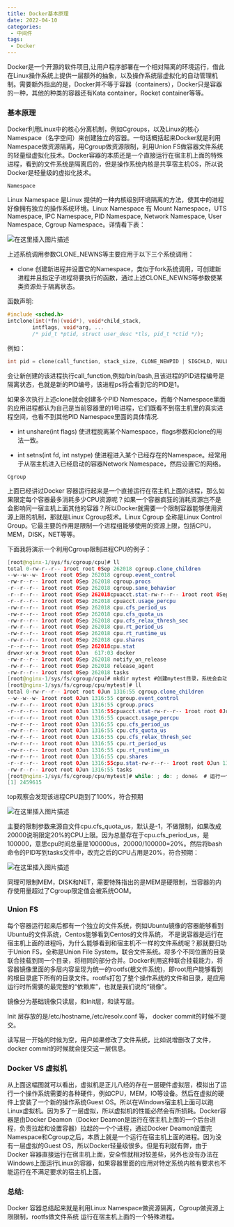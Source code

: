 ```yaml
---
title: Docker基本原理
date: 2022-04-10
categories:
 - 中间件
tags:
 - Docker
---
```


Docker是一个开源的软件项目,让用户程序部署在一个相对隔离的环境运行，借此在Linux操作系统上提供一层额外的抽象，以及操作系统层虚拟化的自动管理机制。需要额外指出的是，Docker并不等于容器（containers），Docker只是容器的一种，其他的种类的容器还有Kata container，Rocket container等等。

### 基本原理

Docker利用Linux中的核心分离机制，例如Cgroups，以及Linux的核心Namespace（名字空间）来创建独立的容器。一句话概括起来Docker就是利用Namespace做资源隔离，用Cgroup做资源限制，利用Union FS做容器文件系统的轻量级虚拟化技术。Docker容器的本质还是一个直接运行在宿主机上面的特殊进程，看到的文件系统是隔离后的，但是操作系统内核是共享宿主机OS，所以说Docker是轻量级的虚拟化技术。

`Namespace`

Linux Namespace 是Linux 提供的一种内核级别环境隔离的方法，使其中的进程好像拥有独立的操作系统环境。Linux Namespace 有 Mount Namespace，UTS Namespace, IPC Namespace, PID Namespace, Network Namespace, User Namespace, Cgroup Namespace。详情看下表：

![在这里插入图片描述](https://img-blog.csdnimg.cn/c12691157742429d857041c0ae23e6d4.png)

上述系统调用参数CLONE_NEWNS等主要应用于以下三个系统调用：

* clone 创建新进程并设置它的Namespace，类似于fork系统调用，可创建新进程并且指定子进程将要执行的函数，通过上述CLONE_NEWNS等参数使某类资源处于隔离状态。

函数声明:
```c
#include <sched.h>
intclone(int(*fn)(void*), void*child_stack,
        intflags, void*arg, ...
        /* pid_t *ptid, struct user_desc *tls, pid_t *ctid */);
```
例如：

```c
int pid = clone(call_function, stack_size, CLONE_NEWPID | SIGCHLD, NULL);
```

会让新创建的该进程执行call_function,例如/bin/bash,且该进程的PID进程编号是隔离状态，也就是新的PID编号，该进程ps将会看到它的PID是1。

如果多次执行上述clone就会创建多个PID Namespace，而每个Namespace里面的应用进程都认为自己是当前容器里的1号进程，它们既看不到宿主机里的真实进程空间，也看不到其他PID Namespace里面的具体情况.

* int unshare(int flags) 使进程脱离某个Namespace，flags参数和clone的用法一致。

* int setns(int fd, int nstype) 使进程进入某个已经存在的Namespace。经常用于从宿主机进入已经启动的容器Network Namespace，然后设置它的网络。

`Cgroup`

上面已经讲过Docker 容器运行起来是一个直接运行在宿主机上面的进程，那么如果限定每个容器最多消耗多少CPU资源呢？如果一个容器疯狂的消耗资源岂不是会影响同一宿主机上面其他的容器？所以Docker就需要一个限制容器能够使用资源上限的机制，那就是Linux Cgroup技术。Linux Cgroup 全称是Linux Control Group。它最主要的作用是限制一个进程组能够使用的资源上限，包括CPU，MEM，DISK，NET等等。

下面我将演示一个利用Cgroup限制进程CPU的例子：

```java
[root@nginx-1/sys/fs/cgroup/cpu]# ll
total 0-rw-r--r-- 1root root 0Sep 262018 cgroup.clone_children
--w--w--w- 1root root 0Sep 262018 cgroup.event_control
-rw-r--r-- 1root root 0Sep 262018 cgroup.procs
-r--r--r-- 1root root 0Sep 262018 cgroup.sane_behavior
-r--r--r-- 1root root 0Sep 262018cpuacct.stat-rw-r--r-- 1root root 0Sep 262018 cpuacct.usage
-r--r--r-- 1root root 0Sep 262018 cpuacct.usage_percpu
-rw-r--r-- 1root root 0Sep 262018 cpu.cfs_period_us
-rw-r--r-- 1root root 0Sep 262018 cpu.cfs_quota_us
-rw-r--r-- 1root root 0Sep 262018 cpu.cfs_relax_thresh_sec
-rw-r--r-- 1root root 0Sep 262018 cpu.rt_period_us
-rw-r--r-- 1root root 0Sep 262018 cpu.rt_runtime_us
-rw-r--r-- 1root root 0Sep 262018 cpu.shares
-r--r--r-- 1root root 0Sep 262018cpu.stat
drwxr-xr-x 9root root 0Jun  617:03 docker
-rw-r--r-- 1root root 0Sep 262018 notify_on_release
-rw-r--r-- 1root root 0Sep 262018 release_agent
-rw-r--r-- 1root root 0Sep 262018 tasks
[root@nginx-1/sys/fs/cgroup/cpu]# mkdir mytest #创建mytest目录，系统会自动添加以下文件
[root@nginx-1/sys/fs/cgroup/cpu/mytest]# ll
total 0-rw-r--r-- 1root root 0Jun 1316:55 cgroup.clone_children
--w--w--w- 1root root 0Jun 1316:55 cgroup.event_control
-rw-r--r-- 1root root 0Jun 1316:55 cgroup.procs
-r--r--r-- 1root root 0Jun 1316:55cpuacct.stat-rw-r--r-- 1root root 0Jun 1316:55 cpuacct.usage
-r--r--r-- 1root root 0Jun 1316:55 cpuacct.usage_percpu
-rw-r--r-- 1root root 0Jun 1316:55 cpu.cfs_period_us
-rw-r--r-- 1root root 0Jun 1316:55 cpu.cfs_quota_us
-rw-r--r-- 1root root 0Jun 1316:55 cpu.cfs_relax_thresh_sec
-rw-r--r-- 1root root 0Jun 1316:55 cpu.rt_period_us
-rw-r--r-- 1root root 0Jun 1316:55 cpu.rt_runtime_us
-rw-r--r-- 1root root 0Jun 1316:55 cpu.shares
-r--r--r-- 1root root 0Jun 1316:55cpu.stat-rw-r--r-- 1root root 0Jun 1316:55 notify_on_release
-rw-r--r-- 1root root 0Jun 1316:55 tasks
[root@nginx-1/sys/fs/cgroup/cpu/mytest]# while: ; do: ; done&  # 运行一个死循环命令
[1] 2459615
```
top观察会发现该进程CPU跑到了100%，符合预期

![在这里插入图片描述](https://img-blog.csdnimg.cn/4a06b1c534ff4eb887e69ad1dfc087fc.png)

主要的限制参数来源自文件cpu.cfs_quota_us，默认是-1，不做限制，如果改成20000说明限定20%的CPU上限。因为总量存在于cpu.cfs_period_us，是100000，意思cpu时间总量是100000us，20000/100000=20%。然后将bash命令的PID写到tasks文件中，改完之后的CPU占用是20%，符合预期：

![在这里插入图片描述](https://img-blog.csdnimg.cn/5d97dc24861949dfa2e22ebe8f6b61d2.png)

同理可限制MEM，DISK和NET，需要特殊指出的是MEM是硬限制，当容器的内存使用量超过了Cgroup限定值会被系统OOM。

### Union FS

每个容器运行起来后都有一个独立的文件系统，例如Ubuntu镜像的容器能够看到Ubuntu的文件系统，Centos能够看到Centos的文件系统， 不是说容器是运行在宿主机上面的进程吗，为什么能够看到和宿主机不一样的文件系统呢？那就要归功于Union FS，全称是Union File System，联合文件系统。将多个不同位置的目录联合挂载到同一个目录，将相同的部分合并。Docker利用这种联合挂载能力，将容器镜像里面的多层内容呈现为统一的rootfs(根文件系统)，即root用户能够看到的根目录底下所有的目录文件。rootfs打包了整个操作系统的文件和目录，是应用运行时所需要的最完整的“依赖库”，也就是我们说的“镜像”。

镜像分为基础镜像只读层，和Init层，和读写层。

Init 层存放的是/etc/hostname,/etc/resolv.conf 等， docker commit的时候不提交。

读写层一开始的时候为空，用户如果修改了文件系统，比如说增删改了文件，docker commit的时候就会提交这一层信息。

### Docker VS 虚拟机

从上面这幅图就可以看出，虚拟机是正儿八经的存在一层硬件虚拟层，模拟出了运行一个操作系统需要的各种硬件，例如CPU，MEM，IO等设备。然后在虚拟的硬件上安装了一个新的操作系统Guest OS。所以在Windows宿主机上面可以跑Linux虚拟机。因为多了一层虚拟，所以虚拟机的性能必然会有所损耗。Docker容器是由Docker Deamon（Docker Deamon是运行在宿主机上面的一个后台进程，负责拉起和设置容器）拉起的一个个进程，通过Docker Deamon设置完Namespace和Cgroup之后，本质上就是一个运行在宿主机上面的进程。因为没有一层虚拟的Guest OS，所以Docker轻量级很多。但是有利就有弊，由于Docker 容器直接运行在宿主机上面，安全性就相对较差些，另外也没有办法在Windows上面运行Linux的容器，如果容器里面的应用对特定系统内核有要求也不能运行在不满足要求的宿主机上面。

### 总结:

Docker 容器总结起来就是利用Linux Namespace做资源隔离，Cgroup做资源上限限制，rootfs做文件系统 运行在宿主机上面的一个特殊进程。

